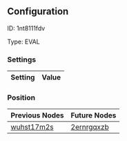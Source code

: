 # <nil>
## Configuration
ID:  1nt8111fdv

Type: EVAL 


### Settings
| Setting | Value  |
| :------------------------ | ---------------------------------------- |
 




### Position
| Previous Nodes | Future Nodes |
| :------------- | ------------ |
| [wuhst17m2s](./wuhst17m2s.md) | [2ernrgqxzb](./2ernrgqxzb.md) |